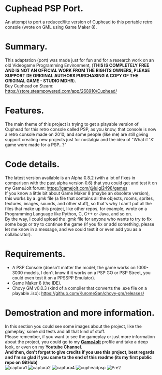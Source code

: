 # Cuphead PSP Port.
An attempt to port a reduced/lite version of Cuphead to this portable retro console (wrote on GML using Game Maker 8).

# Summary.
This adaptation (port) was made just for fun and for a research work on an old Videogame Programming Environment, (**THIS IS COMPLETELY FREE AND IS NOT AN OFFICIAL WORK FROM THE RIGHTS OWNERS, PLEASE SUPPORT DE ORIGINAL AUTHORS PURCHASING A COPY OF THE ORIGINAL GAME - STUDIO MDHR**).<br>
Buy Cuphead on Steam: https://store.steampowered.com/app/268910/Cuphead/

# Features.
The main theme of this project is trying to get a playable version of Cuphead for this retro console called PSP, as you know, that console is now a retro console made on 2010, and some people (like me) are still giving support creating new projects just for nostalgia and the idea of "What if 'X' game were made for a PSP...?"

# Code details.
The latest version available is an Alpha 0.8.2 (with a lot of fixes in comparison with the past alpha version 0.6) that you could get and test it on my GameJolt forum: https://gamejolt.com/@luigi2498/games<br>
If you know a little bit about Game Maker 8 (maybe an obsolete version), this works by a .gmk file (a file that contains all the objects, rooms, sprites, textures, images, sounds, and other stuff), so that's why I can't put all the files that make up this project, like other repos, for example, wrote on a Programming Language like Python, C, C++ or Java, and so on.<br>
By the way, I could upload the .gmk file for anyone who wants to try to fix some bugs or try to continue the game (if you fix or add something, please let me know in a message, and we could test it or even add you as a collaborator).<br>

# Requirements.
* A PSP Console (doesn't matter the model, the game works on 1000-3000 models, I don't know if it works on a PSP GO or PSP Street, you could even test it on a PPSSPP Emulator).<br>
* Game Maker 8 (the IDE).<br>
* Chovy GM v0.0.3 (kind of a compiler that converts the .exe file on a playable .iso): https://github.com/KuromeSan/chovy-gm/releases/<br>

# Demostration and more information.
In this section you could see some images about the project, like the gameplay, some old tests and all that kind of stuff.<br>
Please remember, if you want to see the gameplay or just more information about the project, you could go to my **[GameJolt](https://gamejolt.com/@luigi2498)** profile and take a deep look, or even on my **[Youtube Channel](https://youtu.be/bnPA69xp0BE)**.<br>
**And then, don't forget to give credits if you use this project, best regards and I'm so glad if you came to the end of this readme (its my first public repo on GitHub)**<br>
![captura1](https://user-images.githubusercontent.com/62407022/158500543-442dfcc2-82bf-4d12-a498-7f3782b56fd5.png)
![captura2](https://user-images.githubusercontent.com/62407022/158500560-2ec5b548-722a-4edc-ac0f-040d286fcbf0.png)
![captura4](https://user-images.githubusercontent.com/62407022/158500606-d5a19646-d67f-48c8-88cc-56d031069400.png)
![cupheadpsp](https://user-images.githubusercontent.com/62407022/158500675-e9ffcc60-3a39-469a-ac1f-af7f756c2822.gif)
![Pre2](https://user-images.githubusercontent.com/62407022/158500713-56bc252e-f739-4d64-b90e-617c40dd2aba.gif)
